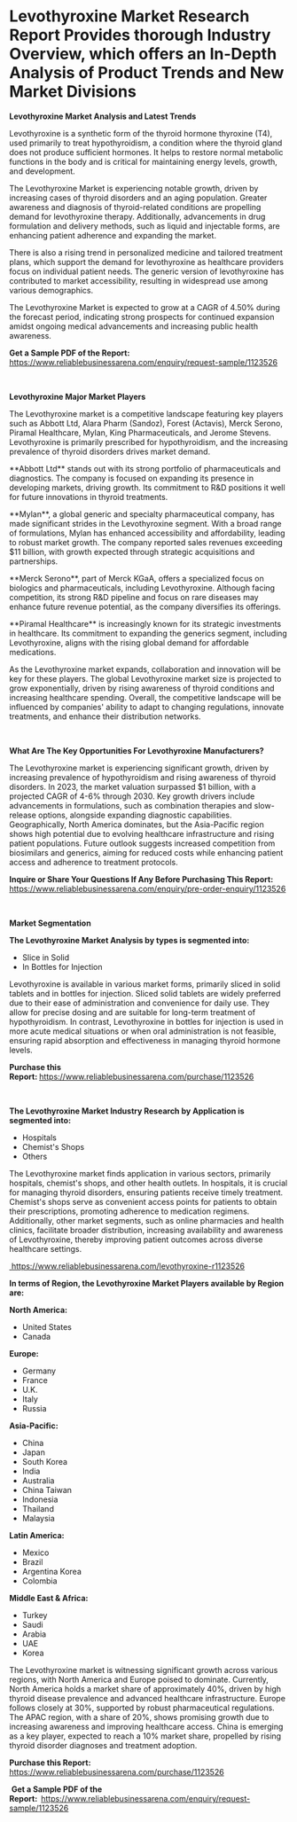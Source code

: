 <p><h1>Levothyroxine Market Research Report Provides thorough Industry Overview, which offers an In-Depth Analysis of Product Trends and New Market Divisions</h1></p><p><strong>Levothyroxine Market Analysis and Latest Trends</strong></p>
<p><p>Levothyroxine is a synthetic form of the thyroid hormone thyroxine (T4), used primarily to treat hypothyroidism, a condition where the thyroid gland does not produce sufficient hormones. It helps to restore normal metabolic functions in the body and is critical for maintaining energy levels, growth, and development. </p><p>The Levothyroxine Market is experiencing notable growth, driven by increasing cases of thyroid disorders and an aging population. Greater awareness and diagnosis of thyroid-related conditions are propelling demand for levothyroxine therapy. Additionally, advancements in drug formulation and delivery methods, such as liquid and injectable forms, are enhancing patient adherence and expanding the market.</p><p>There is also a rising trend in personalized medicine and tailored treatment plans, which support the demand for levothyroxine as healthcare providers focus on individual patient needs. The generic version of levothyroxine has contributed to market accessibility, resulting in widespread use among various demographics. </p><p>The Levothyroxine Market is expected to grow at a CAGR of 4.50% during the forecast period, indicating strong prospects for continued expansion amidst ongoing medical advancements and increasing public health awareness.</p></p>
<p><strong>Get a Sample PDF of the Report:&nbsp;</strong> <a href="https://www.reliablebusinessarena.com/enquiry/request-sample/1123526?utm_campaign=3063&utm_medium=2&utm_source=Github&utm_content=ia&utm_term=19042025&utm_id=levothyroxine">https://www.reliablebusinessarena.com/enquiry/request-sample/1123526</a></p>
<p>&nbsp;</p>
<p><strong>Levothyroxine Major Market Players</strong></p>
<p><p>The Levothyroxine market is a competitive landscape featuring key players such as Abbott Ltd, Alara Pharm (Sandoz), Forest (Actavis), Merck Serono, Piramal Healthcare, Mylan, King Pharmaceuticals, and Jerome Stevens. Levothyroxine is primarily prescribed for hypothyroidism, and the increasing prevalence of thyroid disorders drives market demand.</p><p>**Abbott Ltd** stands out with its strong portfolio of pharmaceuticals and diagnostics. The company is focused on expanding its presence in developing markets, driving growth. Its commitment to R&D positions it well for future innovations in thyroid treatments.</p><p>**Mylan**, a global generic and specialty pharmaceutical company, has made significant strides in the Levothyroxine segment. With a broad range of formulations, Mylan has enhanced accessibility and affordability, leading to robust market growth. The company reported sales revenues exceeding $11 billion, with growth expected through strategic acquisitions and partnerships.</p><p>**Merck Serono**, part of Merck KGaA, offers a specialized focus on biologics and pharmaceuticals, including Levothyroxine. Although facing competition, its strong R&D pipeline and focus on rare diseases may enhance future revenue potential, as the company diversifies its offerings.</p><p>**Piramal Healthcare** is increasingly known for its strategic investments in healthcare. Its commitment to expanding the generics segment, including Levothyroxine, aligns with the rising global demand for affordable medications. </p><p>As the Levothyroxine market expands, collaboration and innovation will be key for these players. The global Levothyroxine market size is projected to grow exponentially, driven by rising awareness of thyroid conditions and increasing healthcare spending. Overall, the competitive landscape will be influenced by companies' ability to adapt to changing regulations, innovate treatments, and enhance their distribution networks.</p></p>
<p>&nbsp;</p>
<p><strong>What Are The Key Opportunities For Levothyroxine Manufacturers?</strong></p>
<p><p>The Levothyroxine market is experiencing significant growth, driven by increasing prevalence of hypothyroidism and rising awareness of thyroid disorders. In 2023, the market valuation surpassed $1 billion, with a projected CAGR of 4-6% through 2030. Key growth drivers include advancements in formulations, such as combination therapies and slow-release options, alongside expanding diagnostic capabilities. Geographically, North America dominates, but the Asia-Pacific region shows high potential due to evolving healthcare infrastructure and rising patient populations. Future outlook suggests increased competition from biosimilars and generics, aiming for reduced costs while enhancing patient access and adherence to treatment protocols.</p></p>
<p><strong>Inquire or Share Your Questions If Any Before Purchasing This Report:</strong> <a href="https://www.reliablebusinessarena.com/enquiry/pre-order-enquiry/1123526?utm_campaign=3063&utm_medium=2&utm_source=Github&utm_content=ia&utm_term=19042025&utm_id=levothyroxine">https://www.reliablebusinessarena.com/enquiry/pre-order-enquiry/1123526</a></p>
<p>&nbsp;</p>
<p><strong>Market Segmentation</strong></p>
<p><strong>The Levothyroxine Market Analysis by types is segmented into:</strong></p>
<p><ul><li>Slice in Solid</li><li>In Bottles for Injection</li></ul></p>
<p><p>Levothyroxine is available in various market forms, primarily sliced in solid tablets and in bottles for injection. Sliced solid tablets are widely preferred due to their ease of administration and convenience for daily use. They allow for precise dosing and are suitable for long-term treatment of hypothyroidism. In contrast, Levothyroxine in bottles for injection is used in more acute medical situations or when oral administration is not feasible, ensuring rapid absorption and effectiveness in managing thyroid hormone levels.</p></p>
<p><strong>Purchase this Report:&nbsp;</strong><a href="https://www.reliablebusinessarena.com/purchase/1123526?utm_campaign=3063&utm_medium=2&utm_source=Github&utm_content=ia&utm_term=19042025&utm_id=levothyroxine">https://www.reliablebusinessarena.com/purchase/1123526</a></p>
<p>&nbsp;</p>
<p><strong>The Levothyroxine Market Industry Research by Application is segmented into:</strong></p>
<p><ul><li>Hospitals</li><li>Chemist's Shops</li><li>Others</li></ul></p>
<p><p>The Levothyroxine market finds application in various sectors, primarily hospitals, chemist's shops, and other health outlets. In hospitals, it is crucial for managing thyroid disorders, ensuring patients receive timely treatment. Chemist's shops serve as convenient access points for patients to obtain their prescriptions, promoting adherence to medication regimens. Additionally, other market segments, such as online pharmacies and health clinics, facilitate broader distribution, increasing availability and awareness of Levothyroxine, thereby improving patient outcomes across diverse healthcare settings.</p></p>
<p><a href="https://www.reliablebusinessarena.com/levothyroxine-r1123526?utm_campaign=3063&utm_medium=2&utm_source=Github&utm_content=ia&utm_term=19042025&utm_id=levothyroxine">&nbsp;https://www.reliablebusinessarena.com/levothyroxine-r1123526</a></p>
<p><strong>In terms of Region, the Levothyroxine Market Players available by Region are:</strong></p>
<p>
    <p> <strong> North America: </strong>
        <ul>
            <li>United States</li>
            <li>Canada</li>
        </ul>
        </p> 
    <p> <strong> Europe: </strong>
        <ul>
            <li>Germany</li>
            <li>France</li>
            <li>U.K.</li>
            <li>Italy</li>
            <li>Russia</li>
        </ul>
        </p> 
    <p> <strong> Asia-Pacific: </strong>
        <ul>
            <li>China</li>
            <li>Japan</li>
            <li>South Korea</li>
            <li>India</li>
            <li>Australia</li>
            <li>China Taiwan</li>
            <li>Indonesia</li>
            <li>Thailand</li>
            <li>Malaysia</li>
        </ul>
        </p> 
    <p> <strong> Latin America: </strong>
        <ul>
            <li>Mexico</li>
            <li>Brazil</li>
            <li>Argentina Korea</li>
            <li>Colombia</li>
        </ul>
        </p> 
    <p> <strong> Middle East & Africa: </strong>
        <ul>
            <li>Turkey</li>
            <li>Saudi</li>
            <li>Arabia</li>
            <li>UAE</li>
            <li>Korea</li>
        </ul>
    </p>
    </p>
<p><p>The Levothyroxine market is witnessing significant growth across various regions, with North America and Europe poised to dominate. Currently, North America holds a market share of approximately 40%, driven by high thyroid disease prevalence and advanced healthcare infrastructure. Europe follows closely at 30%, supported by robust pharmaceutical regulations. The APAC region, with a share of 20%, shows promising growth due to increasing awareness and improving healthcare access. China is emerging as a key player, expected to reach a 10% market share, propelled by rising thyroid disorder diagnoses and treatment adoption.</p></p>
<p><strong>Purchase this Report: </strong><a href="https://www.reliablebusinessarena.com/purchase/1123526?utm_campaign=3063&utm_medium=2&utm_source=Github&utm_content=ia&utm_term=19042025&utm_id=levothyroxine">https://www.reliablebusinessarena.com/purchase/1123526</a></p>
<p>&nbsp;<strong>Get a Sample PDF of the Report:&nbsp;&nbsp;</strong><a href="https://www.reliablebusinessarena.com/enquiry/request-sample/1123526?utm_campaign=3063&utm_medium=2&utm_source=Github&utm_content=ia&utm_term=19042025&utm_id=levothyroxine">https://www.reliablebusinessarena.com/enquiry/request-sample/1123526</a></p>
<p><strong></strong></p>
<p><p></p><p></p><p></p></p>